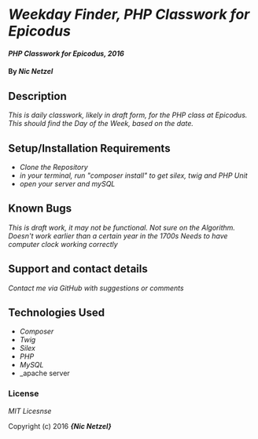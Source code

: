 # _Weekday Finder, PHP Classwork for Epicodus_

#### _PHP Classwork for Epicodus, 2016_

#### By _**Nic Netzel**_

## Description

_This is daily classwork, likely in draft form, for the PHP class at Epicodus. This should find the Day of the Week, based on the date._

## Setup/Installation Requirements

* _Clone the Repository_
* _in your terminal, run  "composer install"   to get silex, twig and PHP Unit_
* _open your server and mySQL_



## Known Bugs

_This is draft work, it may not be functional._
_Not sure on the Algorithm. Doesn't work earlier than a certain year in the 1700s_
_Needs to have computer clock working correctly_

## Support and contact details

_Contact me via GitHub with suggestions or comments_

## Technologies Used

* _Composer_
* _Twig_
* _Silex_
* _PHP_
* _MySQL_
* _apache server

### License

*MIT Licesnse*

Copyright (c) 2016 **_{Nic Netzel}_**
